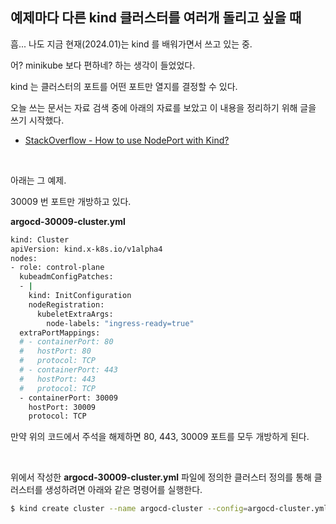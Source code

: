 ## 예제마다 다른 kind 클러스터를 여러개 돌리고 싶을 때

흠... 나도 지금 현재(2024.01)는 kind 를 배워가면서 쓰고 있는 중. 

어? minikube 보다 편하네? 하는 생각이 들었었다.

kind 는 클러스터의 포트를 어떤 포트만 열지를 결정할 수 있다.

오늘 쓰는 문서는 자료 검색 중에 아래의 자료를 보았고 이 내용을 정리하기 위해 글을 쓰기 시작했다.

- [StackOverflow - How to use NodePort with Kind?](https://stackoverflow.com/questions/62432961/how-to-use-nodeport-with-kind)



<br>

아래는 그 예제.

30009 번 포트만 개방하고 있다.

**argocd-30009-cluster.yml**<br>

```bash
kind: Cluster
apiVersion: kind.x-k8s.io/v1alpha4
nodes:
- role: control-plane
  kubeadmConfigPatches:
  - |
    kind: InitConfiguration
    nodeRegistration:
      kubeletExtraArgs:
        node-labels: "ingress-ready=true"
  extraPortMappings:
  # - containerPort: 80
  #   hostPort: 80
  #   protocol: TCP
  # - containerPort: 443
  #   hostPort: 443
  #   protocol: TCP
  - containerPort: 30009
    hostPort: 30009
    protocol: TCP
```

만약 위의 코드에서 주석을 해제하면 80, 443, 30009 포트를 모두 개방하게 된다.<br>

<br>



위에서 작성한 **argocd-30009-cluster.yml** 파일에 정의한 클러스터 정의를 통해 클러스터를 생성하려면 아래와 같은 명령어를 실행한다.

```bash
$ kind create cluster --name argocd-cluster --config=argocd-cluster.yml
```

<br>

